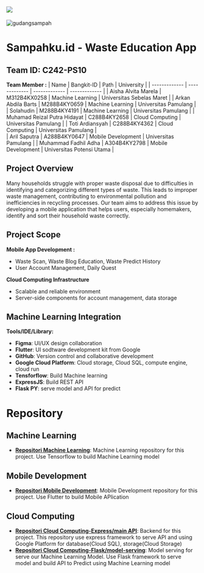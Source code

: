 ![](Media/Logo/logo_for_github.png)
=======
![gudangsampah](https://github.com/user-attachments/assets/f01014e3-6e5b-460b-b88e-44e87f3cb6d5)

# Sampahku.id - Waste Education App
## Team ID: C242-PS10
**Team Member :**
| Name                            | Bangkit-ID    | Path               | University                                           |
| -------------                   | ------------- | -------------      | -------------                                        |
| Aisha Alvita Marela             | M312B4KX0258  | Machine Learning   | Universitas Sebelas Maret                            |
| Arkan Abdila Barts              | M288B4KY0659  | Machine Learning   | Universitas Pamulang                                 |
| Solahudin                       | M288B4KY4191  | Machine Learning   | Universitas Pamulang                                 |
| Muhamad Reizal Putra Hidayat    | C288B4KY2658  | Cloud Computing    | Universitas Pamulang                                 |
| Toti Ardiansyah                 | C288B4KY4362  | Cloud Computing    | Universitas Pamulang                                 |  
| Aril Saputra                    | A288B4KY0647  | Mobile Development | Universitas Pamulang                                 |
| Muhammad Fadhil Adha            | A304B4KY2798  | Mobile Development | Universitas Potensi Utama                            |

## Project Overview
Many households struggle with proper waste disposal due to difficulties in identifying and categorizing different types of waste.
This leads to improper waste management, contributing to environmental pollution and inefficiencies in recycling processes.
Our team aims to address this issue by developing a mobile application that helps users, especially homemakers,
identify and sort their household waste correctly.


## Project Scope
**Mobile App Development :**
- Waste Scan, Waste Blog Education, Waste Predict History
- User Account Management, Daily Quest

**Cloud Computing Infrastructure**
- Scalable and reliable environment
- Server-side components for account management, data storage

**Machine Learning Integration**
- 

**Tools/IDE/Library:**
- **Figma**: UI/UX design collaboration
- **Flutter**: UI sodtware development kit from Google
- **GitHub**: Version control and collaborative development
- **Google Cloud Platform**: Cloud storage, Cloud SQL, compute engine, cloud run
- **Tensforflow**: Build Machine learning
- **ExpressJS**: Build REST API
- **Flask PY**: serve model and API for predict

# **Repository**
## Machine Learning
- **[Repositori Machine Learning](https://github.com/C242-PS210-Sampahku/ML.git)**: Machine Learning repository for this project. Use Tensorflow to build Machine Learning model

## Mobile Development
- **[Repositori Mobile Development](https://github.com/C242-PS210-Sampahku/MD.git)**: Mobile Development repository for this project. Use Flutter to build Mobile APlication
## Cloud Computing
- **[Repositori Cloud Computing-Express/main API](https://github.com/C242-PS210-Sampahku/CC-main-api.git)**: Backend for this project. This repository use express framework to serve API and using Google Platform for database(Cloud SQL), storage(Cloud Storage)
- **[Repositori Cloud Computing-Flask/model-serving](https://github.com/C242-PS210-Sampahku/CC-model-serving.git)**: Model serving for serve our Machine Learning Model. Use Flask framework to serve model and build API to Predict using Machine Learning model
